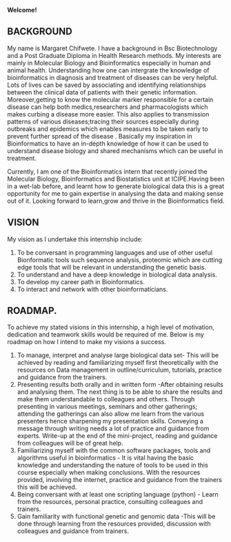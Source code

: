 **Welcome!**

## BACKGROUND

My name is Margaret Chifwete. I have a background in Bsc Biotechnology and a Post Graduate Diploma in Health Research methods.
My interests are mainly in Molecular Biology and Bioinformatics especially in human and animal health. 
Understanding how one can intergrate the knowledge of bioinformatics  in diagnosis and treatment of diseases can be very helpful.  Lots of lives can be saved  by associating and identifying relationships between the clinical data of patients with their genetic information. Moreover,getting to know the molecular marker responsible for a certain disease can help both medics,researchers and pharmacologists which makes curbing a disease more easier. This also applies to transmission patterns of various diseases;tracing their sources especially during outbreaks and epidemics which enables measures to be taken early to prevent further spread of the disease . Basically my inspiration in Bioinformatics to have an in-depth knowledge of how it can be used to understand disease biology and shared mechanisms which can be useful in treatment.

Currently, I am one of the Bioinformatics intern that recently joined the Molecular Biology, Bioinformatics and Biostatistics unit at ICIPE.Having been in a wet-lab before, and learnt how to generate biological data this is a great opportunity for me  to gain expertise in analysing the data and making sense out of it. Looking forward to learn,grow and thrive in the Bioinformatics field.

## VISION

My vision as I undertake this internship include:
1. To be conversant in programming languages and use of other useful Bionformatic tools such sequence analysis, proteomic which are cutting edge tools that will be relevant in understanding the genetic basis.
2. To understand and have a deep knowledge in biological data analysis.
3. To develop my career path in Bioinformatics.
4. To interact and network with other bioinformaticians.


## ROADMAP.
To achieve my stated visions in this internship, a high level of motivation, dedication and teamwork skills would be required of me.
Below is my roadmap on how I intend to make my visions a success.

1.	To manage, interpret and analyse large biological data set- This will be achieved by reading and familiarizing myself first theoretically with the resources on Data management in outline/curriculum, tutorials, practice and guidance from the trainers.
2.	Presenting results both orally and in written form -After obtaining results and analysing them. The next thing is to be able to share the results and make them understandable to colleagues and others. Through presenting in various meetings, seminars and other gatherings; attending the gatherings can also allow me learn from the various presenters hence sharpening my presentation skills. Conveying a message through writing needs a lot of practice and guidance from experts. Write-up at the end of the mini-project, reading and guidance from colleagues will be of great help.
3.	Familiarizing myself with the common software packages, tools and algorithms useful in bioinformatics - It is vital having the basic knowledge and understanding the nature of tools to be used in this course especially when making conclusions. With the resources provided, involving the internet, practice and guidance from the trainers this will be achieved.
4.	Being conversant with at least one scripting language (python) - Learn from the resources, personal practice, consulting colleagues and trainers.
5.	Gain familiarity with functional genetic and genomic data -This will be done through learning from the resources provided, discussion with colleagues and guidance from trainers.





